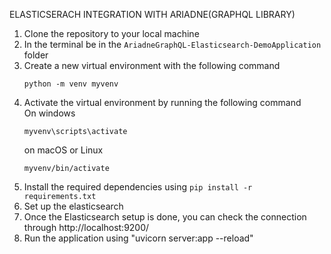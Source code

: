 ELASTICSERACH INTEGRATION WITH ARIADNE(GRAPHQL LIBRARY)

1. Clone the repository to your local machine
2. In the terminal be in the `AriadneGraphQL-Elasticsearch-DemoApplication` folder
3. Create a new virtual environment with the following command
    ```
    python -m venv myvenv
    ```
4. Activate the virtual environment by running the following command<br>
   On windows
   ```
   myvenv\scripts\activate
    ```
   on macOS or Linux
   ```
   myvenv/bin/activate
   ```
5. Install the required dependencies using `pip install -r requirements.txt`
3. Set up the elasticsearch
4. Once the Elasticsearch setup is done, you can check the connection through http://localhost:9200/
5. Run the application using "uvicorn server:app --reload"